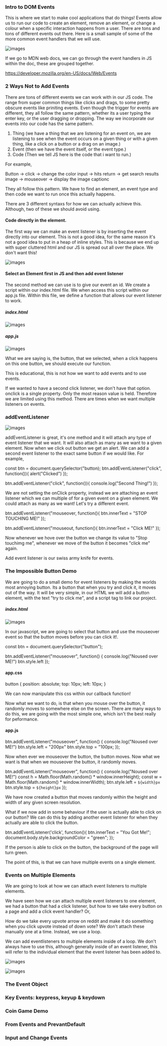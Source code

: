 ### Intro to DOM Events 

This is where we start to make cool applications that do things! Events allow us to run our code to create an element, remove an element, or change a colour when a specific interaction happens from a user. There are tons and tons of different events out there. Here is a small sample of some of the more common event handlers that we will use. 

![images](/images/section15/eventssample.png)

If we go to MDN web docs, we can go through the event handlers in JS within the doc, these are grouped together.  

https://developer.mozilla.org/en-US/docs/Web/Events


### 2 Ways Not to Add Events 

There are tons of different events we can work with in our JS code. The range from super common things like clicks and drags, to some pretty obscure events like priniting events. Even though the trigger for events are different, they all follow the same pattern, whether its a user typing the enter key, or the user dragging or dropping. The way we incorporate our events into our code has the same pattern. 

1. Thing (we have a thing that we are listening for an event on, we are listening to see when the event occurs on a given thing or with a given thing, like a click on a button or a drag on an image.)
2. Event (then we have the event itself, or the event type.)
3. Code (Then we tell JS here is the code that i want to run.)

For example, 

Button -> click -> change the color 
input -> hits return -> get search results
image -> mouseover -> display the image captionc

They all follow this pattern. We have to find an element, an event type and then code we want to run once this actually happens. 

There are 3 different syntaxs for how we can actually achieve this. Although, two of these we should avoid using. 

#### Code directly in the element. 

The first way we can make an event listener is by inserting the event directly into our element. This is not a good idea, for the same reason it's not a good idea to put in a heap of inline styles. This is because we end up with super cluttered html and our JS is spread out all over the place.  We don't want this! 

![images](/images/section15/onclickmethod1.png)

#### Select an Element first in JS and then add event listener 

The second method we can use is to give our event an id. We create a script within our index.html file. We when access this script within our app.js file. Within this file, we define a function that allows our event listener to work. 

##### index.html 

![images](/images/section15/listenindex.png)

##### app.js 

![images](/images/section15/listenindex1.png)

What we are saying is, the button, that we selected, when a click happens on this one button, we should execute our function. 

This is educational, this is not how we want to add events and to use events. 

If we wanted to have a second click listener, we don't have that option. onclick is a single property. Only the most reason value is held. Therefore we are limited using this method. There are times when we want multiple listeners on events. 

### addEventListener 

![images](/images/section15/addeventlistener.png)

addEventListener is great, it's one method and it will attach any type of event listener that we want. It will also attach as many as we want to a given element. Now when we click out button we get an alert. We can add a second event listener to the exact same button if we would like. 
For example, 

const btn = document.querySelector("button); 
btn.addEventListener("click", function()){
    alert("Clicked")
});

btn.addEventListener("click", function()){
    console.log("Second Thing!")
});

We are not setting the onClick property, instead we are attaching an event listener which we can multiple of for a given event on a given element. We could attach as many as we want! Let's try a different event. 

btn.addEventListener("mouseover, function(){
    btn.innerText = "STOP TOUCHING ME!"
});

btn.addEventListener("mouseout, function(){
    btn.innerText = "Click ME!"
});

Now whenever we hove over the button we change its value to "Stop touchimg me", whenever we move of the button it becomes "click me" again. 

Add event listener is our swiss army knife for events. 


### The Impossible Button Demo

We are going to do a small demo for event listeners by making the worlds most annoying button. Its a button that when you try and click it, it moves out of the way. It will be very simple, in our HTML we will add a button element, with the text "try to click me", and a script tag to link our project. 

##### index.html 

![images](/images/section15/htmlforbutton.png)

In our javascript, we are going to select that button and use the mouseover event so that the button moves before you can click it!. 

const btn = document.querySelector("button"); 

btn.addEventListener("mouseover", function() {
    console.log("Noused over ME!")
    btn.style.left
});

#### app.css 

button { 
    position: absolute;
    top: 10px; 
    left: 10px; 
}

We can now manipulate this css within our callback function! 

Now what we want to do, is that when you mouse over the button, it randomly moves to somewhere else on the screen. There are many ways to do this, we are going with the most simple one, which isn't the best really for peformance. 

#### app.js 

btn.addEventListener("mouseover", function() {
    console.log("Noused over ME!")
    btn.style.left = "200px"
    btn.style.top = "100px;
});

Now when ever we mouseover the button, the button moves. Now what we want is that when we mouseover the button, it randomly moves. 

btn.addEventListener("mouseover", function() {
    console.log("Noused over ME!")
    const h = Math.floor(Math.random() * window.innerHeight);
    const w = Math.floor(Math.random() * window.innerWidth);
    btn.style.left = `${width}px`
    btn.style.top = `${height}px`
});

We have now created a button that moves randomly within the height and width of any given screen resolution. 

What if we now add in some behaviour if the user is actually able to click on our button? We can do this by adding another event listener for when they actually are able to click the button. 

btn.addEventListener('click', function(){
    btn.innerText = "You Got Me!";
    document.body.style.backgroundColor = "green";
});

If the person is able to click on the button, the background of the page will turn green. 

The point of this, is that we can have multiple events on a single element. 


### Events on Multiple Elements 

We are going to look at how we can attach event listeners to multiple elements. 

We have seen how we can attach multiple event listeners to one element, we had a button that had a click listener, but how to we take every button on a page and add a click event handler? Or, 

How do we take every upvote arrow on reddit and make it do something when you click upvote instead of down vote? We don't attach these manually one at a time. Instead, we use a loop. 

We can add eventlisteners to multiple elements inside of a loop. We don't always have to use this, although generally inside of an event listener, this will refer to the individual element that the event listener has been added to. 

![images](/images/section15/appmultipleelements.png)

![images](/images/section15/csshtmlmultipleelements.png)


### The Event Object 


### Key Events: keypress, keyup & keydown 


### Coin Game Demo 


### From Events and PrevantDefault 


### Input and Change Events 
